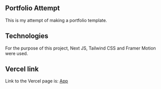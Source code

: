 ## Portfolio Attempt

This is my attempt of making a portfolio template.

## Technologies

For the purpose of this project, Next JS, Tailwind CSS and Framer Motion were used.

## Vercel link

Link to the Vercel page is: [App](https://portfolio-attemptt.vercel.app/)
